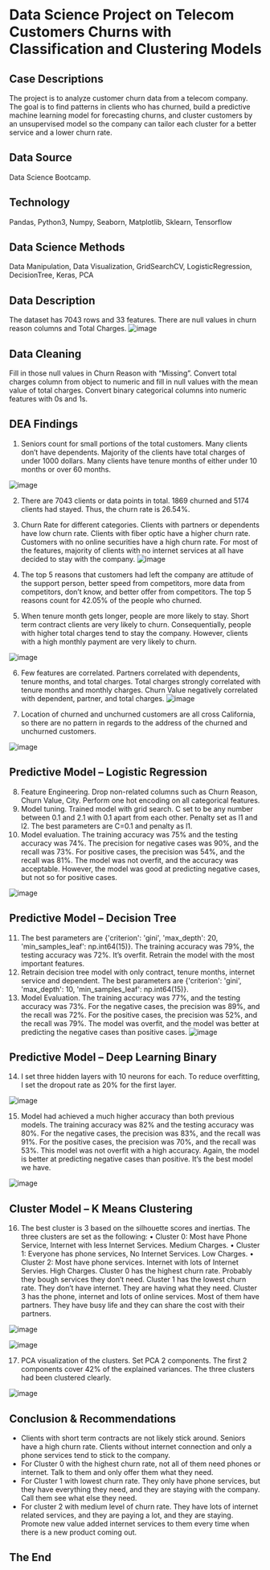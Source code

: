 # Data Science Project on Telecom Customers Churns with Classification and Clustering Models 

## Case Descriptions
The project is to analyze customer churn data from a telecom company. The goal is to find patterns in clients who has churned, build a predictive machine learning model for forecasting churns, and cluster customers by an unsupervised model so the company can tailor each cluster for a better service and a lower churn rate.
## Data Source
Data Science Bootcamp. 
## Technology
Pandas, Python3, Numpy, Seaborn, Matplotlib, Sklearn, Tensorflow
## Data Science Methods
Data Manipulation, Data Visualization, GridSearchCV, LogisticRegression, DecisionTree, Keras, PCA
## Data Description
The dataset has 7043 rows and 33 features. There are null values in churn reason columns and Total Charges.
![image](https://github.com/user-attachments/assets/1c342b4c-3208-4e1b-9de3-0dd7733a3611)

 
## Data Cleaning
Fill in those null values in Churn Reason with “Missing”.  Convert total charges column from object to numeric and fill in null values with the mean value of total charges.
Convert binary categorical columns into numeric features with 0s and 1s. 

## DEA Findings
1.	Seniors count for small portions of the total customers. Many clients don’t have dependents. Majority of the clients have total charges of under 1000 dollars. Many clients have tenure months of either under 10 months or over 60 months.

![image](https://github.com/user-attachments/assets/2724a6e8-59ab-4182-bb20-69e30953eeea)



2.	There are 7043 clients or data points in total. 1869 churned and 5174 clients had stayed. Thus, the churn rate is 26.54%.
3.	Churn Rate for different categories. Clients with partners or dependents have low churn rate. Clients with fiber optic have a higher churn rate. Customers with no online securities have a high churn rate. For most of the features, majority of clients with no internet services at all have decided to stay with the company. 
![image](https://github.com/user-attachments/assets/c022d48a-c624-4ab9-b1f6-61cef8d89449)


 
4.	The top 5 reasons that customers had left the company are attitude of the support person, better speed from competitors, more data from competitors, don’t know, and better offer from competitors. The top 5 reasons count for 42.05% of the people who churned. 

5.	When tenure month gets longer, people are more likely to stay. Short term contract clients are very likely to churn. Consequentially, people with higher total charges tend to stay the company. However, clients with a high monthly payment are very likely to churn. 

![image](https://github.com/user-attachments/assets/d391ac06-a2b6-4ab2-b617-1983a357818b)



 
6. Few features are correlated. Partners correlated with dependents, tenure months, and total charges. Total charges strongly correlated with tenure months and monthly charges. Churn Value negatively correlated with dependent, partner, and total charges. 
![image](https://github.com/user-attachments/assets/6abb691b-2239-4f7e-8e51-52282c7ce338)

7. Location of churned and unchurned customers are all cross California, so there are no pattern in regards to the address of the churned and unchurned customers.


![image](https://github.com/user-attachments/assets/3ab04682-ba00-477f-bf41-a9db3bc88682)


## Predictive Model – Logistic Regression
8.	Feature Engineering. Drop non-related columns such as Churn Reason, Churn Value, City. Perform one hot encoding on all categorical features.
9.	Model tuning. Trained model with grid search. C set to be any number between 0.1 and 2.1 with 0.1 apart from each other. Penalty set as l1 and l2. The best parameters are C=0.1 and penalty as l1.
10.	Model evaluation. The training accuracy was 75% and the testing accuracy was 74%. The precision for negative cases was 90%, and the recall was 73%. For positive cases, the precision was 54%, and the recall was 81%. The model was not overfit, and the accuracy was acceptable. However, the model was good at predicting negative cases, but not so for positive cases.


![image](https://github.com/user-attachments/assets/d17ce61b-4101-4223-8268-052853930071)


 
## Predictive Model – Decision Tree
11.	The best parameters are {'criterion': 'gini', 'max_depth': 20, 'min_samples_leaf': np.int64(15)}. The training accuracy was 79%, the testing accuracy was 72%. It’s overfit. Retrain the model with the most important features.
12.	Retrain decision tree model with only contract, tenure months, internet service and dependent. The best parameters are {'criterion': 'gini', 'max_depth': 10, 'min_samples_leaf': np.int64(15)}. 
13.	Model Evaluation. The training accuracy was 77%, and the testing accuracy was 73%. For the negative cases, the precision was 89%, and the recall was 72%. For the positive cases, the precision was 52%, and the recall was 79%. The model was overfit, and the model was better at predicting the negative cases than positive cases. 
 ![image](https://github.com/user-attachments/assets/cd323a61-eab0-4bad-92c1-2d9be6b2e184)
 

## Predictive Model – Deep Learning Binary
14. I set three hidden layers with 10 neurons for each. To reduce overfitting, I set the dropout rate as 20% for the first layer.

![image](https://github.com/user-attachments/assets/16e951bd-c30a-4822-9fcf-2bc618a5fdfa)



15.	 Model had achieved a much higher accuracy than both previous models. The training accuracy was 82% and the testing accuracy was 80%. For the negative cases, the precision was 83%, and the recall was 91%. For the positive cases, the precision was 70%, and the recall was 53%. This model was not overfit with a high accuracy. Again, the model is better at predicting negative cases than positive. It’s the best model we have.
 
 ![image](https://github.com/user-attachments/assets/681bb607-01a4-4297-b761-ba757cace093)



## Cluster Model – K Means Clustering
16.	The best cluster is 3 based on the silhouette scores and inertias. The three clusters are set as the following:
•	Cluster 0: Most have Phone Service, Internet with less Internet Services. Medium Charges.
•	Cluster 1: Everyone has phone services, No Internet Services. Low Charges.
•	Cluster 2: Most have phone services. Internet with lots of Internet Servies. High Charges.
Cluster 0 has the highest churn rate. Probably they bough services they don’t need. Cluster 1 has the lowest churn rate. They don’t have internet. They are having what they need. Cluster 3 has the phone, internet and lots of online services. Most of them have partners. They have busy life and they can share the cost with their partners.



![image](https://github.com/user-attachments/assets/ff98f598-54c9-4da8-aa9a-5f0223cc5233)

![image](https://github.com/user-attachments/assets/efeb511a-0356-4cc7-93ad-03dab7b35d6b)

 
17.	PCA visualization of the clusters. Set PCA 2 components. The first 2 components cover 42% of the explained variances. The three clusters had been clustered clearly.


![image](https://github.com/user-attachments/assets/0bc9b1b6-67ed-4efb-b4c3-9df7a8ed2f81)


 

## Conclusion & Recommendations
*	Clients with short term contracts are not likely stick around. Seniors have a high churn rate. Clients without internet connection and only a phone services tend to stick to the company.
*	For Cluster 0 with the highest churn rate, not all of them need phones or internet. Talk to them and only offer them what they need.
*	For Cluster 1 with lowest churn rate. They only have phone services, but they have everything they need, and they are staying with the company. Call them see what else they need.
*	For cluster 2 with medium level of churn rate. They have lots of internet related services, and they are paying a lot, and they are staying. Promote new value added internet services to them every time when there is a new product coming out.

  ## The End

